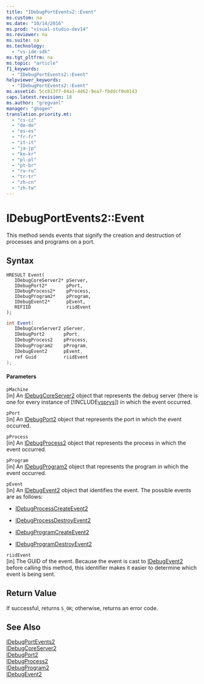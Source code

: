 ```yaml
---
title: "IDebugPortEvents2::Event"
ms.custom: na
ms.date: "10/14/2016"
ms.prod: "visual-studio-dev14"
ms.reviewer: na
ms.suite: na
ms.technology: 
  - "vs-ide-sdk"
ms.tgt_pltfrm: na
ms.topic: "article"
f1_keywords: 
  - "IDebugPortEvents2::Event"
helpviewer_keywords: 
  - "IDebugPortEvents2::Event"
ms.assetid: 5cc813f7-04a1-4462-9ea7-fbddcf0e0143
caps.latest.revision: 18
ms.author: "gregvanl"
manager: "ghogen"
translation.priority.mt: 
  - "cs-cz"
  - "de-de"
  - "es-es"
  - "fr-fr"
  - "it-it"
  - "ja-jp"
  - "ko-kr"
  - "pl-pl"
  - "pt-br"
  - "ru-ru"
  - "tr-tr"
  - "zh-cn"
  - "zh-tw"
---
```

# IDebugPortEvents2::Event
This method sends events that signify the creation and destruction of processes and programs on a port.  
  
## Syntax  
  
```cpp#  
HRESULT Event(  
   IDebugCoreServer2* pServer,  
   IDebugPort2*       pPort,  
   IDebugProcess2*    pProcess,  
   IDebugProgram2*    pProgram,  
   IDebugEvent2*      pEvent,  
   REFIID             riidEvent  
);  
```  
  
```c#  
int Event(  
   IDebugCoreServer2 pServer,   
   IDebugPort2       pPort,   
   IDebugProcess2    pProcess,   
   IDebugProgram2    pProgram,   
   IDebugEvent2      pEvent,   
   ref Guid          riidEvent  
);  
```  
  
#### Parameters  
 `pMachine`  
 [in] An [IDebugCoreServer2](../extensibility/idebugcoreserver2.md) object that represents the debug server (there is one for every instance of [!INCLUDE[vsprvs](../codequality/includes/vsprvs_md.md)]) in which the event occurred.  
  
 `pPort`  
 [in] An [IDebugPort2](../extensibility/idebugport2.md) object that represents the port in which the event occurred.  
  
 `pProcess`  
 [in] An [IDebugProcess2](../extensibility/idebugprocess2.md) object that represents the process in which the event occurred.  
  
 `pProgram`  
 [in] An [IDebugProgram2](../extensibility/idebugprogram2.md) object that represents the program in which the event occurred.  
  
 `pEvent`  
 [in] An [IDebugEvent2](../extensibility/idebugevent2.md) object that identifies the event. The possible events are as follows:  
  
-   [IDebugProcessCreateEvent2](../extensibility/idebugprocesscreateevent2.md)  
  
-   [IDebugProcessDestroyEvent2](../extensibility/idebugprocessdestroyevent2.md)  
  
-   [IDebugProgramCreateEvent2](../extensibility/idebugprogramcreateevent2.md)  
  
-   [IDebugProgramDestroyEvent2](../extensibility/idebugprogramdestroyevent2.md)  
  
 `riidEvent`  
 [in] The GUID of the event. Because the event is cast to [IDebugEvent2](../extensibility/idebugevent2.md) before calling this method, this identifier makes it easier to determine which event is being sent.  
  
## Return Value  
 If successful, returns `S_OK`; otherwise, returns an error code.  
  
## See Also  
 [IDebugPortEvents2](../extensibility/idebugportevents2.md)   
 [IDebugCoreServer2](../extensibility/idebugcoreserver2.md)   
 [IDebugPort2](../extensibility/idebugport2.md)   
 [IDebugProcess2](../extensibility/idebugprocess2.md)   
 [IDebugProgram2](../extensibility/idebugprogram2.md)   
 [IDebugEvent2](../extensibility/idebugevent2.md)